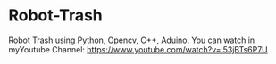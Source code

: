 # Robot-Trash
Robot Trash using Python, Opencv, C++, Aduino. 
You can watch in myYoutube Channel: https://www.youtube.com/watch?v=l53jBTs6P7U
